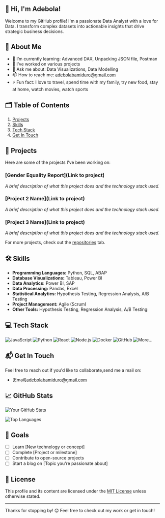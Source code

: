 ## 👋 Hi, I'm Adebola!

Welcome to my GitHub profile! I'm a passionate Data Analyst with a love for Data. I transform complex datasets into actionable insights that drive strategic business decisions.

## 📝 About Me

- 🌱 I’m currently learning: Advanced DAX, Unpacking JSON file, Postman
- 🔭 I’ve worked on various projects
- 💬 Ask me about: Data Visualizations, Data Modelling
- 📫 How to reach me: adebolabamiduro@gmail.com
- ⚡ Fun fact: I love to travel, spend time with my family, try new food, stay at home, watch movies, watch sports

## 🗂️ Table of Contents

1. [Projects](#projects)
2. [Skills](#skills)
3. [Tech Stack](#tech-stack)
4. [Get In Touch](#get-in-touch)

## 🚀 Projects

Here are some of the projects I've been working on:

### [Gender Equality Report](Link to project)
_A brief description of what this project does and the technology stack used._

### [Project 2 Name](Link to project)
_A brief description of what this project does and the technology stack used._

### [Project 3 Name](Link to project)
_A brief description of what this project does and the technology stack used._

For more projects, check out the [repositories](https://github.com/your-username?tab=repositories) tab.

## 🛠 Skills

- **Programming Languages:** Python, SQL, ABAP
- **Database Visualizations:** Tableau, Power BI
- **Data Analytics:** Power BI, SAP
- **Data Processing:** Pandas, Excel
- **Statistical Analytics:** Hypothesis Testing, Regression Analysis, A/B Testing
- **Project Management:** Agile (Scrum)
- **Other Tools:** Hypothesis Testing, Regression Analysis, A/B Testing

## 💻 Tech Stack

![JavaScript](https://img.shields.io/badge/-JavaScript-F7DF1E?style=flat-square&logo=javascript&logoColor=black)
![Python](https://img.shields.io/badge/-Python-3776AB?style=flat-square&logo=python&logoColor=white)
![React](https://img.shields.io/badge/-React-61DAFB?style=flat-square&logo=react&logoColor=black)
![Node.js](https://img.shields.io/badge/-Node.js-339933?style=flat-square&logo=node.js&logoColor=white)
![Docker](https://img.shields.io/badge/-Docker-2496ED?style=flat-square&logo=docker&logoColor=white)
![GitHub](https://img.shields.io/badge/-GitHub-181717?style=flat-square&logo=github&logoColor=white)
![More...](https://img.shields.io/badge/-More...-gray?style=flat-square)

## 📬 Get In Touch

Feel free to reach out if you'd like to collaborate,send me a mail on:
- [Email]adebolabamiduro@gmail.com

## 📈 GitHub Stats

![Your GitHub Stats](https://github-readme-stats.vercel.app/api?username=your-username&show_icons=true&theme=default)

![Top Languages](https://github-readme-stats.vercel.app/api/top-langs/?username=your-username&layout=compact&theme=default)

## 🎯 Goals

- [ ] Learn [New technology or concept]
- [ ] Complete [Project or milestone]
- [ ] Contribute to open-source projects
- [ ] Start a blog on [Topic you're passionate about]

## 📜 License

This profile and its content are licensed under the [MIT License](LICENSE) unless otherwise stated.

---

Thanks for stopping by! 😊 Feel free to check out my work or get in touch!

